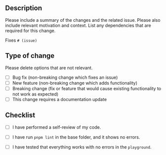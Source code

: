 ## Description

Please include a summary of the changes and the related issue. Please also include relevant motivation and context. List any dependencies that are required for this change.

Fixes `# (issue)`

## Type of change

Please delete options that are not relevant.

- [ ] Bug fix (non-breaking change which fixes an issue)
- [ ] New feature (non-breaking change which adds functionality)
- [ ] Breaking change (fix or feature that would cause existing functionality to not work as expected)
- [ ] This change requires a documentation update

## Checklist
- [ ] I have performed a self-review of my code.
- [ ] I have run `pnpm lint` in the base folder, and it shows no errors.
- [ ] I have tested that everything works with no errors in the `playground`.



